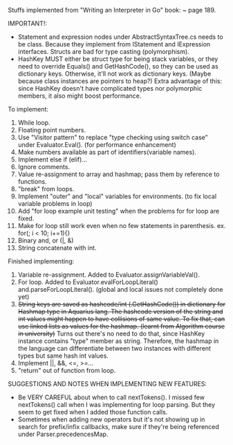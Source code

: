 ﻿Stuffs implemented from "Writing an Interpreter in Go" book:
    ~ page 189.

IMPORTANT!:
- Statement and expression nodes under AbstractSyntaxTree.cs needs to be class. 
Because they implement from IStatement and IExpression interfaces. Structs are
bad for type casting (polymorphism).
- HashKey MUST either be struct type for being stack variables, or they need to override Equals() and GetHashCode(),
so they can be used as dictionary keys. Otherwise, it'll not work as dictionary keys. (Maybe because class instances are pointers to heap?)
Extra advantage of this: since HashKey doesn't have complicated types nor polymorphic members, it also might boost performance.

To implement:

1. While loop.
2. Floating point numbers.
3. Use "Visitor pattern" to replace "type checking using switch case" under Evaluator.Eval(). (for performance enhancement)
4. Make numbers available as part of identifiers(variable names).
5. Implement else if (elif)...
6. Ignore comments.
7. Value re-assignment to array and hashmap; pass them by reference to functions.
8. "break" from loops.
9. Implement "outer" and "local" variables for environments. (to fix local variable problems in loop)
10. Add "for loop example unit testing" when the problems for for loop are fixed.
11. Make for loop still work even when no few statements in parenthesis. ex. for(; i < 10; i+=1){}
12. Binary and, or (|, &)
13. String concatenate with int.

Finished implementing:

1. Variable re-assignment. Added to Evaluator.assignVariableVal().
2. For loop. Added to Evaluator.evalForLoopLiteral() and.parseForLoopLiteral().  (global and local issues not completely done yet)
3. ~~String keys are saved as hashcode/int (.GetHashCode()) in dictionary for Hashmap type in Aquarius lang.
   The hashcode version of the string and int values might happen to have collisions of same value. To fix
   that, can use linked lists as values for the hashmap. (learnt from Algorithm course in university)~~
   Turns out there's no need to do that, since HashKey instance contains "type" member as string. Therefore,
   the hashmap in the language can differentiate between two instances with different types but same hash int values.
4. Implement ||, &&, <=, >=...
5. "return" out of function from loop.

SUGGESTIONS AND NOTES WHEN IMPLEMENTING NEW FEATURES:

- Be VERY CAREFUL about when to call nextTokens(). I missed few nextTokens() call when I was implementing for loop parsing.
  But they seem to get fixed when I added those function calls.
- Sometimes when adding new operators but it's not showing up in search for prefix/infix callbacks, make sure if they're being 
  referenced under Parser.precedencesMap.